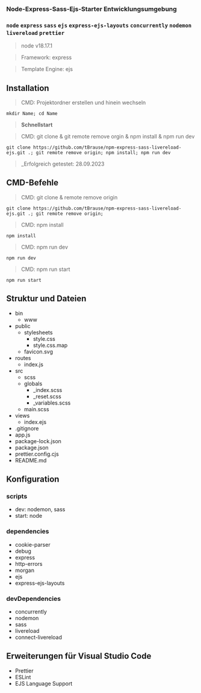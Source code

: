 ### Node-Express-Sass-Ejs-Starter Entwicklungsumgebung

### `node` `express` `sass` `ejs` `express-ejs-layouts` `concurrently` `nodemon` `livereload` `prettier`

> node v18.17.1

> Framework: express

> Template Engine: ejs

## Installation

> CMD: Projektordner erstellen und hinein wechseln

    mkdir Name; cd Name

> **Schnellstart**

> CMD: git clone & git remote remove orgin & npm install & npm run dev

    git clone https://github.com/tBrause/npm-express-sass-livereload-ejs.git .; git remote remove origin; npm install; npm run dev

> \_Erfolgreich getestet: 28.09.2023

## CMD-Befehle

> CMD: git clone & remote remove origin

    git clone https://github.com/tBrause/npm-express-sass-livereload-ejs.git .; git remote remove origin;

> CMD: npm install

    npm install

> CMD: npm run dev

    npm run dev

> CMD: npm run start

    npm run start

## Struktur und Dateien

- bin
  - www
- public
  - stylesheets
    - style.css
    - style.css.map
  - favicon.svg
- routes
  - index.js
- src
  - scss
  - globals
    - \_index.scss
    - \_reset.scss
    - \_variables.scss
  - main.scss
- views
  - index.ejs
- .gitignore
- app.js
- package-lock.json
- package.json
- prettier.config.cjs
- README.md

## Konfiguration

### scripts

- dev: nodemon, sass
- start: node

### dependencies

- cookie-parser
- debug
- express
- http-errors
- morgan
- ejs
- express-ejs-layouts

### devDependencies

- concurrently
- nodemon
- sass
- livereload
- connect-livereload

## Erweiterungen für Visual Studio Code

- Prettier
- ESLint
- EJS Language Support
